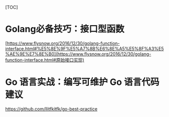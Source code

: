 [TOC]

# Golang必备技巧：接口型函数

[https://www.flysnow.org/2016/12/30/golang-function-interface.html#%E5%8E%9F%E5%A7%8B%E6%8E%A5%E5%8F%A3%E5%AE%9E%E7%8E%B0](https://www.flysnow.org/2016/12/30/golang-function-interface.html#原始接口实现)



# Go 语言实战：编写可维护 Go 语言代码建议

https://github.com/llitfkitfk/go-best-practice

